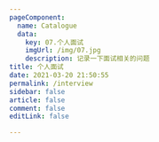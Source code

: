 ```yaml
---
pageComponent: 
  name: Catalogue
  data: 
    key: 07.个人面试
    imgUrl: /img/07.jpg
    description: 记录一下面试相关的问题
title: 个人面试
date: 2021-03-20 21:50:55
permalink: /interview
sidebar: false
article: false
comment: false
editLink: false

---
```


